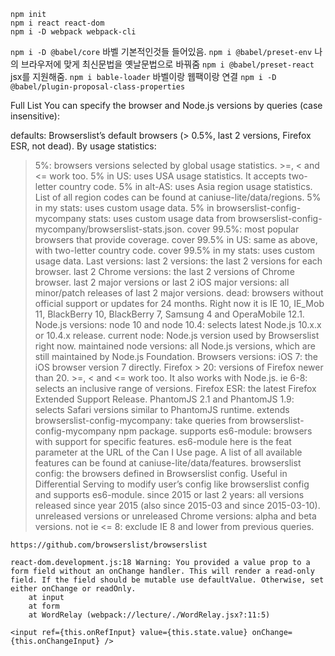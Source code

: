 ```
npm init
npm i react react-dom
npm i -D webpack webpack-cli
```
`npm i -D @babel/core`
바벨 기본적인것들 들어있음.
`npm i @babel/preset-env`
나의 브라우저에 맞게 최신문법을 옛날문법으로 바꿔줌
`npm i @babel/preset-react`
jsx를 지원해줌.
`npm i bable-loader`
바벨이랑 웹팩이랑 연결
`npm i -D @babel/plugin-proposal-class-properties`

Full List
You can specify the browser and Node.js versions by queries (case insensitive):

defaults: Browserslist’s default browsers (> 0.5%, last 2 versions, Firefox ESR, not dead).
By usage statistics:
> 5%: browsers versions selected by global usage statistics. >=, < and <= work too.
> 5% in US: uses USA usage statistics. It accepts two-letter country code.
> 5% in alt-AS: uses Asia region usage statistics. List of all region codes can be found at caniuse-lite/data/regions.
> 5% in my stats: uses custom usage data.
> 5% in browserslist-config-mycompany stats: uses custom usage data from browserslist-config-mycompany/browserslist-stats.json.
cover 99.5%: most popular browsers that provide coverage.
cover 99.5% in US: same as above, with two-letter country code.
cover 99.5% in my stats: uses custom usage data.
Last versions:
last 2 versions: the last 2 versions for each browser.
last 2 Chrome versions: the last 2 versions of Chrome browser.
last 2 major versions or last 2 iOS major versions: all minor/patch releases of last 2 major versions.
dead: browsers without official support or updates for 24 months. Right now it is IE 10, IE_Mob 11, BlackBerry 10, BlackBerry 7, Samsung 4 and OperaMobile 12.1.
Node.js versions:
node 10 and node 10.4: selects latest Node.js 10.x.x or 10.4.x release.
current node: Node.js version used by Browserslist right now.
maintained node versions: all Node.js versions, which are still maintained by Node.js Foundation.
Browsers versions:
iOS 7: the iOS browser version 7 directly.
Firefox > 20: versions of Firefox newer than 20. >=, < and <= work too. It also works with Node.js.
ie 6-8: selects an inclusive range of versions.
Firefox ESR: the latest Firefox Extended Support Release.
PhantomJS 2.1 and PhantomJS 1.9: selects Safari versions similar to PhantomJS runtime.
extends browserslist-config-mycompany: take queries from browserslist-config-mycompany npm package.
supports es6-module: browsers with support for specific features. es6-module here is the feat parameter at the URL of the Can I Use page. A list of all available features can be found at caniuse-lite/data/features.
browserslist config: the browsers defined in Browserslist config. Useful in Differential Serving to modify user’s config like browserslist config and supports es6-module.
since 2015 or last 2 years: all versions released since year 2015 (also since 2015-03 and since 2015-03-10).
unreleased versions or unreleased Chrome versions: alpha and beta versions.
not ie <= 8: exclude IE 8 and lower from previous queries.

`https://github.com/browserslist/browserslist`


```
react-dom.development.js:18 Warning: You provided a value prop to a form field without an onChange handler. This will render a read-only field. If the field should be mutable use defaultValue. Otherwise, set either onChange or readOnly.
    at input
    at form
    at WordRelay (webpack://lecture/./WordRelay.jsx?:11:5)
```
`<input ref={this.onRefInput} value={this.state.value} onChange={this.onChangeInput} />`
